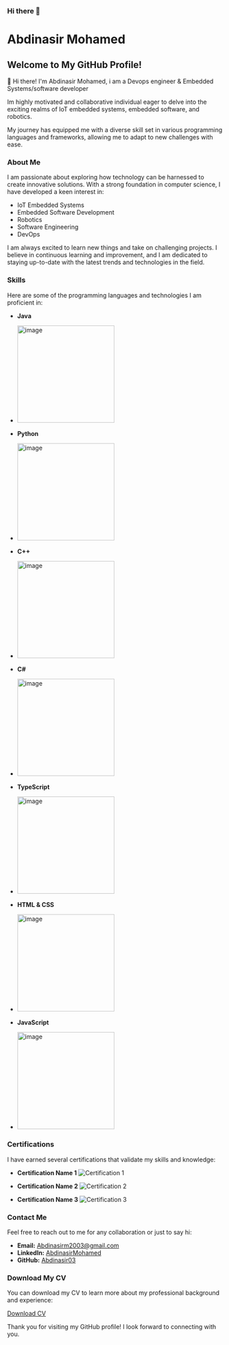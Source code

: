 ### Hi there 👋
# Abdinasir Mohamed

## Welcome to My GitHub Profile!

👋 Hi there! I'm Abdinasir Mohamed, i am a Devops engineer & Embedded Systems/software developer

Im highly motivated and collaborative individual eager to delve into the exciting realms of IoT embedded systems, embedded software, and robotics. 

My journey has equipped me with a diverse skill set in various programming languages and frameworks, allowing me to adapt to new challenges with ease.

### About Me

I am passionate about exploring how technology can be harnessed to create innovative solutions. With a strong foundation in computer science, I have developed a keen interest in:

- IoT Embedded Systems
- Embedded Software Development
- Robotics
- Software Engineering
- DevOps

I am always excited to learn new things and take on challenging projects. I believe in continuous learning and improvement, and I am dedicated to staying up-to-date with the latest trends and technologies in the field.

### Skills

Here are some of the programming languages and technologies I am proficient in:

- **Java**
- <img width="226" alt="image" src="https://github.com/Abdinasir03/Abdinasir03/assets/115896606/d091104f-e7d9-4df5-837c-5d2b2b1aa980">

- **Python**
- <img width="226" alt="image" src="https://github.com/Abdinasir03/Abdinasir03/assets/115896606/39026a0d-0636-4ed0-b381-1d2d420a262d">
- **C++**
- <img width="226" alt="image" src="https://github.com/Abdinasir03/Abdinasir03/assets/115896606/08bd2ad0-3c20-40d6-8ffb-f8a5dce0a41d">

- **C#**
- <img width="226" alt="image" src="https://github.com/Abdinasir03/Abdinasir03/assets/115896606/5c464694-9d72-4033-9c24-61caf246e32d">

- **TypeScript**
- <img width="226" alt="image" src="https://github.com/Abdinasir03/Abdinasir03/assets/115896606/f30a694b-e35e-40c8-a62b-c1495786fa4b">

- **HTML & CSS**
- <img width="226" alt="image" src="https://github.com/Abdinasir03/Abdinasir03/assets/115896606/ff281b74-d7de-497c-88aa-af3225cca97c">

- **JavaScript**
- <img width="226" alt="image" src="https://github.com/Abdinasir03/Abdinasir03/assets/115896606/84505f77-635c-45a1-8b51-c65496ba0bb1">


### Certifications

I have earned several certifications that validate my skills and knowledge:

- **Certification Name 1**
  ![Certification 1](images/certification1.png)

- **Certification Name 2**
  ![Certification 2](images/certification2.png)

- **Certification Name 3**
  ![Certification 3](images/certification3.png)

### Contact Me

Feel free to reach out to me for any collaboration or just to say hi:

- **Email:** [Abdinasirm2003@gmail.com](mailto:Abdinasirm2003@gmail.com)
- **LinkedIn:** [AbdinasirMohamed](https://www.linkedin.com/in/abdinasir-mohamed-357537254)
- **GitHub:** [Abdinasir03](https://github.com/Abdinasir03)

### Download My CV

You can download my CV to learn more about my professional background and experience:

[Download CV](Abdinasir-Mohamed-FlowCV-Resume-20240512%20(1).pdf)

Thank you for visiting my GitHub profile! I look forward to connecting with you.
<!--
**Abdinasir03/Abdinasir03** is a ✨ _special_ ✨ repository because its `README.md` (this file) appears on your GitHub profile.

Here are some ideas to get you started:

- 🔭 I’m currently working on ...
- 🌱 I’m currently learning ...
- 👯 I’m looking to collaborate on ...
- 🤔 I’m looking for help with ...
- 💬 Ask me about ...
- 📫 How to reach me: ...
- ⚡ Fun fact: ...
-->
